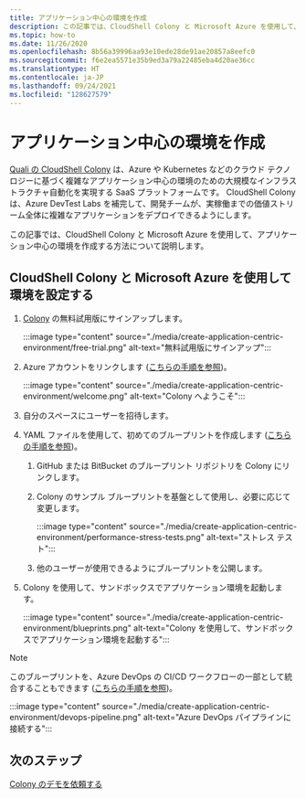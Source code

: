 ```yaml
---
title: アプリケーション中心の環境を作成
description: この記事では、CloudShell Colony と Microsoft Azure を使用して、アプリケーション中心の環境を作成する方法について説明します。
ms.topic: how-to
ms.date: 11/26/2020
ms.openlocfilehash: 8b56a39996aa93e10ede28de91ae20857a8eefc0
ms.sourcegitcommit: f6e2ea5571e35b9ed3a79a22485eba4d20ae36cc
ms.translationtype: HT
ms.contentlocale: ja-JP
ms.lasthandoff: 09/24/2021
ms.locfileid: "128627579"
---
```

# <a name="create-an-application-centric-environment"></a>アプリケーション中心の環境を作成

[Quali の CloudShell Colony](https://azuremarketplace.microsoft.com/marketplace/apps/quali_systems.cloudshell_colony?tab=Overview) は、Azure や Kubernetes などのクラウド テクノロジーに基づく複雑なアプリケーション中心の環境のための大規模なインフラストラクチャ自動化を実現する SaaS プラットフォームです。 CloudShell Colony は、Azure DevTest Labs を補完して、開発チームが、実稼働までの価値ストリーム全体に複雑なアプリケーションをデプロイできるようにします。

この記事では、CloudShell Colony と Microsoft Azure を使用して、アプリケーション中心の環境を作成する方法について説明します。

## <a name="set-up-the-environment-with-cloudshell-colony-and-microsoft-azure"></a>CloudShell Colony と Microsoft Azure を使用して環境を設定する

1. [Colony](https://azuremarketplace.microsoft.com/marketplace/apps/quali_systems.cloudshell_colony?tab=Overview) の無料試用版にサインアップします。

    :::image type="content" source="./media/create-application-centric-environment/free-trial.png" alt-text="無料試用版にサインアップ":::    
1. Azure アカウントをリンクします ([こちらの手順を参照](https://colonysupport.quali.com/hc/articles/360008222234))。

    :::image type="content" source="./media/create-application-centric-environment/welcome.png" alt-text="Colony へようこそ":::     
1. 自分のスペースにユーザーを招待します。
1. YAML ファイルを使用して、初めてのブループリントを作成します ([こちらの手順を参照](https://colonysupport.quali.com/hc/articles/360001680807-Steps-to-Developing-a-Blueprint))。
    1. GitHub または BitBucket のブループリント リポジトリを Colony にリンクします。
    1. Colony のサンプル ブループリントを基盤として使用し、必要に応じて変更します。

        :::image type="content" source="./media/create-application-centric-environment/performance-stress-tests.png" alt-text="ストレス テスト":::    
    1. 他のユーザーが使用できるようにブループリントを公開します。
1. Colony を使用して、サンドボックスでアプリケーション環境を起動します。

    :::image type="content" source="./media/create-application-centric-environment/blueprints.png" alt-text="Colony を使用して、サンドボックスでアプリケーション環境を起動する":::    

> [!NOTE]
> このブループリントを、Azure DevOps の CI/CD ワークフローの一部として統合することもできます ([こちらの手順を参照](https://colonysupport.quali.com/hc/articles/360008464234))。

:::image type="content" source="./media/create-application-centric-environment/devops-pipeline.png" alt-text="Azure DevOps パイプラインに接続する":::    

## <a name="next-steps"></a>次のステップ

[Colony のデモを依頼する](https://info.quali.com/cloudshell-colony-demo-request)
